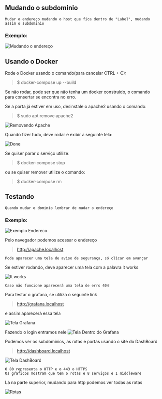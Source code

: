 ## Mudando o subdominio

    Mudar o endereço mudando o host que fica dentro de "Label", mudando assim o subdominio
    
### Exemplo:
![Mudando o endereço](/RedesDeComputadores-Aula-ProxyReverso/doc/Apache_edicao.png)

 ## Usando o Docker   
Rode o Docker usando o comando(para cancelar CTRL + C):

> $ docker-compose up --build

Se não rodar, pode ser que não tenha um docker construido, o comando para consertar se encontra no erro.

Se a porta já estiver em uso, desinstale o apache2 usando o comando:

> $ sudo apt remove apache2

![Removendo Apache](/RedesDeComputadores-Aula-ProxyReverso/doc/RemoverApache.png)

 Quando fizer tudo, deve rodar e exibir a seguinte tela:

    
![Done](/RedesDeComputadores-Aula-ProxyReverso/doc/Done.png)

Se quiser parar o serviço utilize:

> $ docker-compose stop

ou se quiser remover utilize o comando:

> $ docker-compose rm


## Testando

    Quando mudar o dominio lembrar de mudar o endereço
### Exemplo:
![Exemplo Endereco](/RedesDeComputadores-Aula-ProxyReverso/doc/Endereco.png)

Pelo navegador podemos acessar o endereço

>http://apache.localhost

    Pode aparecer uma tela de aviso de segurança, só clicar em avançar

Se estiver rodando, deve aparecer uma tela com a palavra it works

![It works](/RedesDeComputadores-Aula-ProxyReverso/doc/ItWorks.png)

    Caso não funcione aparecerá uma tela de erro 404

Para testar o grafana, se utiliza o seguinte link

>http://grafana.localhost

e assim aparecerá essa tela

![Tela Grafana](/RedesDeComputadores-Aula-ProxyReverso/doc/Grafana.png)

Fazendo o login entramos nele
![Tela Dentro do Grafana](/RedesDeComputadores-Aula-ProxyReverso/doc/DentroGrafana.png)

Podemos ver os subdominios, as rotas e portas usando o site do DashBoard

>http://dashboard.localhost

![Tela DashBoard](/RedesDeComputadores-Aula-ProxyReverso/doc/TelaDashBoard.png)

    O 80 representa o HTTP e o 443 o HTTPS
    Os gŕaficos mostram que tem 6 rotas e 8 serviços e 1 middleware

Lá na parte superior, mudando para http podemos ver todas as rotas

![Rotas](/RedesDeComputadores-Aula-ProxyReverso/doc/Dominio.png)

